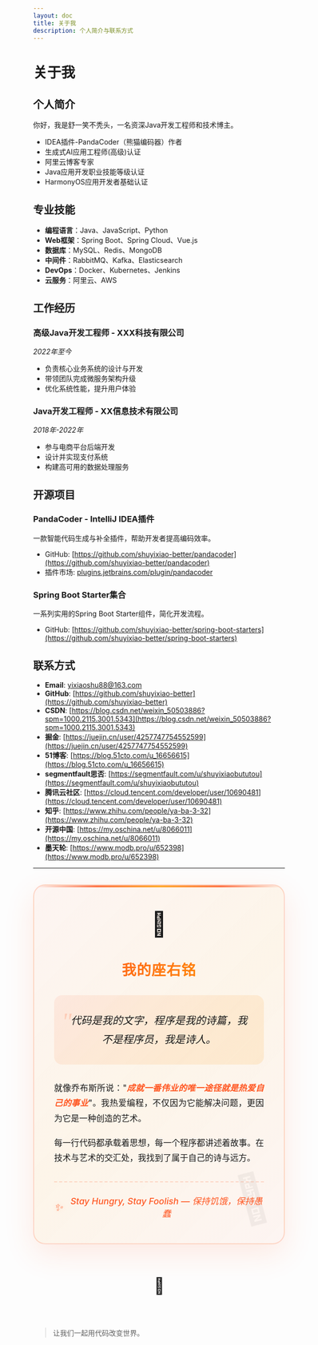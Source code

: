 ```yaml
---
layout: doc
title: 关于我
description: 个人简介与联系方式
---
```


# 关于我

## 个人简介

你好，我是舒一笑不秃头，一名资深Java开发工程师和技术博主。

- IDEA插件-PandaCoder（熊猫编码器）作者
- 生成式AI应用工程师(高级)认证
- 阿里云博客专家
- Java应用开发职业技能等级认证
- HarmonyOS应用开发者基础认证

## 专业技能

- **编程语言**：Java、JavaScript、Python
- **Web框架**：Spring Boot、Spring Cloud、Vue.js
- **数据库**：MySQL、Redis、MongoDB
- **中间件**：RabbitMQ、Kafka、Elasticsearch
- **DevOps**：Docker、Kubernetes、Jenkins
- **云服务**：阿里云、AWS

## 工作经历

### 高级Java开发工程师 - XXX科技有限公司

*2022年至今*

- 负责核心业务系统的设计与开发
- 带领团队完成微服务架构升级
- 优化系统性能，提升用户体验

### Java开发工程师 - XX信息技术有限公司

*2018年-2022年*

- 参与电商平台后端开发
- 设计并实现支付系统
- 构建高可用的数据处理服务

## 开源项目

### PandaCoder - IntelliJ IDEA插件

一款智能代码生成与补全插件，帮助开发者提高编码效率。

- GitHub: [https://github.com/shuyixiao-better/pandacoder](https://github.com/shuyixiao-better/pandacoder)
- 插件市场: [plugins.jetbrains.com/plugin/pandacoder](https://plugins.jetbrains.com/plugin/27533-pandacoder)

### Spring Boot Starter集合

一系列实用的Spring Boot Starter组件，简化开发流程。

- GitHub: [https://github.com/shuyixiao-better/spring-boot-starters](https://github.com/shuyixiao-better/spring-boot-starters)

## 联系方式

- **Email**: yixiaoshu88@163.com
- **GitHub**: [https://github.com/shuyixiao-better](https://github.com/shuyixiao-better)
- **CSDN**: [https://blog.csdn.net/weixin_50503886?spm=1000.2115.3001.5343](https://blog.csdn.net/weixin_50503886?spm=1000.2115.3001.5343)
- **掘金**: [https://juejin.cn/user/4257747754552599](https://juejin.cn/user/4257747754552599)
- **51博客**: [https://blog.51cto.com/u_16656615](https://blog.51cto.com/u_16656615)
- **segmentfault思否**: [https://segmentfault.com/u/shuyixiaobututou](https://segmentfault.com/u/shuyixiaobututou)
- **腾讯云社区**: [https://cloud.tencent.com/developer/user/10690481](https://cloud.tencent.com/developer/user/10690481)
- **知乎**: [https://www.zhihu.com/people/ya-ba-3-32](https://www.zhihu.com/people/ya-ba-3-32)
- **开源中国**: [https://my.oschina.net/u/8066011](https://my.oschina.net/u/8066011)
- **墨天轮**: [https://www.modb.pro/u/652398](https://www.modb.pro/u/652398)

---

<div class="personal-motto">
<div class="motto-icon">💫</div>
<div class="motto-content">
<h3 class="motto-title">我的座右铭</h3>
<blockquote class="motto-quote">
代码是我的文字，程序是我的诗篇，我不是程序员，我是诗人。
</blockquote>
<div class="motto-wisdom">
<p>就像乔布斯所说："<em>成就一番伟业的唯一途径就是热爱自己的事业</em>"。我热爱编程，不仅因为它能解决问题，更因为它是一种创造的艺术。</p>
<p>每一行代码都承载着思想，每一个程序都讲述着故事。在技术与艺术的交汇处，我找到了属于自己的诗与远方。</p>
</div>
<div class="motto-signature">
<span class="signature-icon">✨</span>
<span>Stay Hungry, Stay Foolish — 保持饥饿，保持愚蠢</span>
</div>
</div>
</div>

<style scoped>
.personal-motto {
  margin: 2rem 0 3rem;
  padding: 3rem 2.5rem;
  background: linear-gradient(135deg, 
    rgba(255, 87, 34, 0.05) 0%,
    rgba(255, 152, 0, 0.08) 50%,
    rgba(255, 87, 34, 0.05) 100%);
  border-radius: 24px;
  box-shadow: 0 20px 60px rgba(255, 87, 34, 0.12);
  border: 2px solid rgba(255, 87, 34, 0.2);
  position: relative;
  overflow: hidden;
}

.personal-motto::before {
  content: '';
  position: absolute;
  top: 0;
  left: 0;
  right: 0;
  height: 4px;
  background: linear-gradient(90deg, 
    transparent,
    rgba(255, 87, 34, 0.8),
    rgba(255, 152, 0, 0.8),
    rgba(255, 87, 34, 0.8),
    transparent);
}

.personal-motto::after {
  content: '🍎';
  position: absolute;
  bottom: 2rem;
  right: 2rem;
  font-size: 6rem;
  opacity: 0.05;
  transform: rotate(-15deg);
}

.motto-icon {
  font-size: 3rem;
  text-align: center;
  margin-bottom: 1.5rem;
  animation: float-motto 3s ease-in-out infinite;
}

@keyframes float-motto {
  0%, 100% { transform: translateY(0) rotate(0deg); }
  50% { transform: translateY(-8px) rotate(5deg); }
}

.motto-content {
  position: relative;
  z-index: 2;
}

.motto-title {
  text-align: center;
  font-size: 1.8rem;
  font-weight: 700;
  background: linear-gradient(135deg, #ff5722, #ff9800);
  -webkit-background-clip: text;
  background-clip: text;
  -webkit-text-fill-color: transparent;
  margin-bottom: 1.5rem;
  letter-spacing: 1px;
}

.motto-quote {
  font-size: 1.3rem;
  line-height: 1.8;
  text-align: center;
  color: var(--vp-c-text-1);
  font-weight: 500;
  font-style: italic;
  margin: 2rem 0;
  padding: 2rem;
  background: linear-gradient(135deg, 
    rgba(255, 87, 34, 0.08), 
    rgba(255, 152, 0, 0.12));
  border-radius: 16px;
  border-left: 5px solid #ff5722;
  position: relative;
  border: none !important;
}

.motto-quote::before {
  content: '"';
  position: absolute;
  top: 10px;
  left: 15px;
  font-size: 3rem;
  color: #ff5722;
  opacity: 0.2;
  font-family: Georgia, serif;
}

.motto-wisdom {
  margin: 2rem 0;
  text-align: justify;
}

.motto-wisdom p {
  margin: 1.2rem 0;
  line-height: 1.8;
  color: var(--vp-c-text-2);
  font-size: 1.05rem;
}

.motto-wisdom em {
  color: #ff5722;
  font-weight: 600;
  font-style: italic;
}

.motto-signature {
  margin-top: 2rem;
  padding-top: 1.5rem;
  border-top: 2px dashed rgba(255, 87, 34, 0.2);
  text-align: center;
  font-size: 1.1rem;
  font-weight: 500;
  color: #ff5722;
  font-style: italic;
  display: flex;
  align-items: center;
  justify-content: center;
  gap: 0.8rem;
}

.signature-icon {
  font-size: 1.3rem;
  animation: pulse-icon 2s ease-in-out infinite;
}

@keyframes pulse-icon {
  0%, 100% { 
    transform: scale(1);
    filter: drop-shadow(0 0 4px rgba(255, 87, 34, 0.3));
  }
  50% { 
    transform: scale(1.15);
    filter: drop-shadow(0 0 12px rgba(255, 87, 34, 0.6));
  }
}

@media (max-width: 768px) {
  .personal-motto {
    padding: 2rem 1.5rem;
    margin: 1.5rem 0 2rem;
  }
  
  .motto-title {
    font-size: 1.5rem;
  }
  
  .motto-quote {
    font-size: 1.1rem;
    padding: 1.5rem;
  }
  
  .motto-wisdom p {
    font-size: 0.95rem;
  }
  
  .motto-signature {
    font-size: 0.95rem;
    flex-direction: column;
    gap: 0.5rem;
  }
}

.dark .personal-motto {
  background: linear-gradient(135deg,
    rgba(255, 87, 34, 0.08) 0%,
    rgba(255, 152, 0, 0.12) 50%,
    rgba(255, 87, 34, 0.08) 100%);
  border-color: rgba(255, 87, 34, 0.3);
  box-shadow: 0 20px 60px rgba(0, 0, 0, 0.3);
}

.dark .motto-quote {
  background: linear-gradient(135deg, 
    rgba(255, 87, 34, 0.12), 
    rgba(255, 152, 0, 0.18));
}
</style>

<div class="section-divider">
  <div class="divider-line"></div>
  <div class="divider-icon">🍎</div>
  <div class="divider-line"></div>
</div>

<JobsQuotes />

<style scoped>
.section-divider {
  display: flex;
  align-items: center;
  justify-content: center;
  margin: 4rem auto;
  max-width: 600px;
}

.divider-line {
  flex-grow: 1;
  height: 2px;
  background: linear-gradient(to right, transparent, var(--vp-c-brand-1), transparent);
  border-radius: 1px;
}

.divider-icon {
  font-size: 2rem;
  margin: 0 2rem;
  color: var(--vp-c-brand-1);
  animation: pulse-divider 2s infinite;
}

@keyframes pulse-divider {
  0%, 100% { transform: scale(1); opacity: 1; }
  50% { transform: scale(1.1); opacity: 0.8; }
}

@media (max-width: 768px) {
  .section-divider {
    margin: 3rem auto;
  }
  
  .divider-icon {
    font-size: 1.5rem;
    margin: 0 1rem;
  }
}
</style>

> 让我们一起用代码改变世界。
